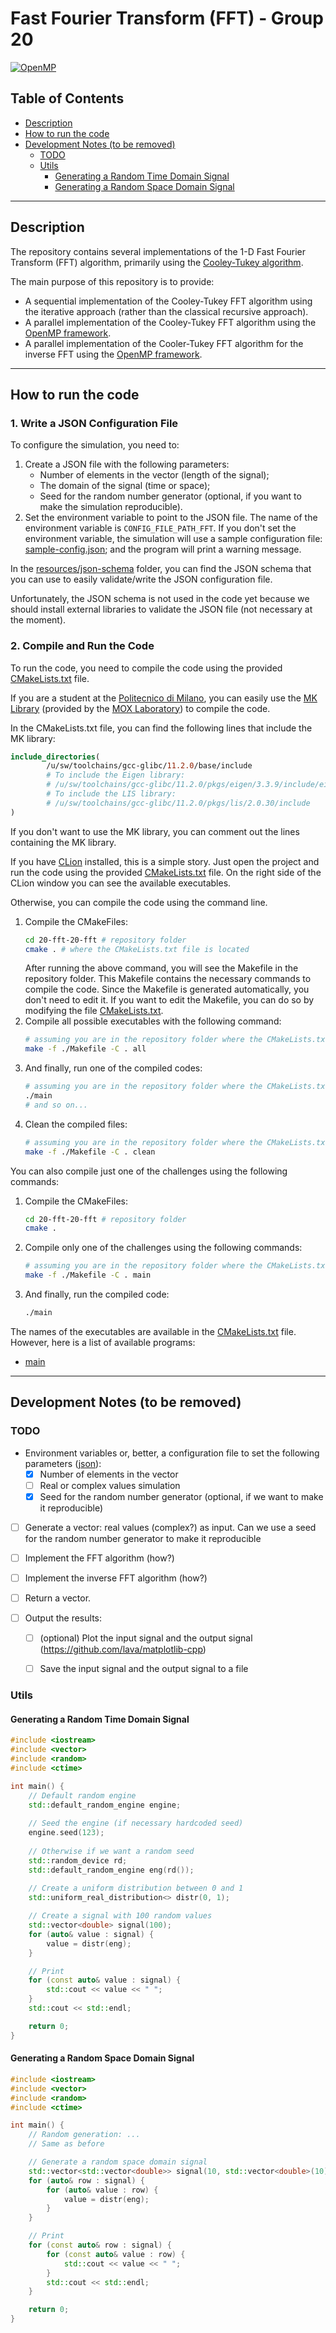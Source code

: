 # Fast Fourier Transform (FFT) - Group 20

[![OpenMP](https://img.shields.io/badge/OpenMP-5.2-blue.svg)](https://www.openmp.org/)

## Table of Contents

- [Description](#description)
- [How to run the code](#how-to-run-the-code)
- [Development Notes (to be removed)](#development-notes-to-be-removed)
  - [TODO](#todo)
  - [Utils](#utils)
    - [Generating a Random Time Domain Signal](#generating-a-random-time-domain-signal)
    - [Generating a Random Space Domain Signal](#generating-a-random-space-domain-signal)

------------------------------------------------------------------------------------------------------------------------

## Description

The repository contains several implementations of the 1-D Fast Fourier Transform (FFT) algorithm, primarily using the
[Cooley-Tukey algorithm][CK-FFT].

The main purpose of this repository is to provide:
- A sequential implementation of the Cooley-Tukey FFT algorithm using the iterative approach
  (rather than the classical recursive approach).
- A parallel implementation of the Cooley-Tukey FFT algorithm using the [OpenMP framework][OpenMP].
- A parallel implementation of the Cooler-Tukey FFT algorithm for the inverse FFT using the [OpenMP framework][OpenMP].

------------------------------------------------------------------------------------------------------------------------

## How to run the code

### 1. Write a JSON Configuration File

To configure the simulation, you need to:

1. Create a JSON file with the following parameters:
    - Number of elements in the vector (length of the signal);
    - The domain of the signal (time or space);
    - Seed for the random number generator (optional, if you want to make the simulation reproducible).
2. Set the environment variable to point to the JSON file.
   The name of the environment variable is `CONFIG_FILE_PATH_FFT`.
   If you don't set the environment variable,
   the simulation will use a sample configuration file: [sample-config.json](resources/sample-config.json);
   and the program will print a warning message.

In the [resources/json-schema](resources/json-schema) folder,
you can find the JSON schema that you can use to easily validate/write the JSON configuration file.

Unfortunately, the JSON schema is not used in the code yet because
we should install external libraries to validate the JSON file (not necessary at the moment).

### 2. Compile and Run the Code

To run the code, you need to compile the code using the provided [CMakeLists.txt](CMakeLists.txt) file.

If you are a student at the [Politecnico di Milano][POLIMI],
you can easily use the [MK Library][MK library] (provided by the [MOX Laboratory][MOX Laboratory]) to compile the code.

In the CMakeLists.txt file, you can find the following lines that include the MK library:
```cmake
include_directories(
        /u/sw/toolchains/gcc-glibc/11.2.0/base/include
        # To include the Eigen library:
        # /u/sw/toolchains/gcc-glibc/11.2.0/pkgs/eigen/3.3.9/include/eigen3
        # To include the LIS library:
        # /u/sw/toolchains/gcc-glibc/11.2.0/pkgs/lis/2.0.30/include
)
```
If you don't want to use the MK library, you can comment out the lines containing the MK library.

If you have [CLion][CLion] installed, this is a simple story. Just open the project and run the code using the provided
[CMakeLists.txt](CMakeLists.txt) file. On the right side of the CLion window you can see the available executables.

Otherwise, you can compile the code using the command line.
1. Compile the CMakeFiles:
   ```bash
   cd 20-fft-20-fft # repository folder
   cmake . # where the CMakeLists.txt file is located
   ```
   After running the above command, you will see the Makefile in the repository folder.
   This Makefile contains the necessary commands to compile the code.
   Since the Makefile is generated automatically, you don't need to edit it.
   If you want to edit the Makefile, you can do so by modifying the file [CMakeLists.txt](CMakeLists.txt).
2. Compile all possible executables with the following command:
   ```bash
   # assuming you are in the repository folder where the CMakeLists.txt file is located
   make -f ./Makefile -C . all
   ```
3. And finally, run one of the compiled codes:
   ```bash
   # assuming you are in the repository folder where the CMakeLists.txt file is located
   ./main
   # and so on...
   ```
4. Clean the compiled files:
   ```bash
   # assuming you are in the repository folder where the CMakeLists.txt file is located
   make -f ./Makefile -C . clean
   ```

You can also compile just one of the challenges using the following commands:
1. Compile the CMakeFiles:
   ```bash
   cd 20-fft-20-fft # repository folder
   cmake .
   ```
2. Compile only one of the challenges using the following commands:
   ```bash
   # assuming you are in the repository folder where the CMakeLists.txt file is located
   make -f ./Makefile -C . main
   ```
3. And finally, run the compiled code:
   ```bash
   ./main
   ```

The names of the executables are available in the [CMakeLists.txt](CMakeLists.txt) file.
However, here is a list of available programs:
- [main](src/main.cpp)

------------------------------------------------------------------------------------------------------------------------

## Development Notes (to be removed)

### TODO

- Environment variables or, better, a configuration file to set the following parameters
  ([json](https://github.com/nlohmann/json?tab=readme-ov-file)): 
  - [x] Number of elements in the vector
  - [ ] Real or complex values simulation
  - [x] Seed for the random number generator (optional, if we want to make it reproducible)

- [ ] Generate a vector: real values (complex?) as input.
  Can we use a seed for the random number generator to make it reproducible

- [ ] Implement the FFT algorithm (how?)

- [ ] Implement the inverse FFT algorithm (how?)

- [ ] Return a vector.

- [ ] Output the results:
  - [ ] (optional) Plot the input signal and the output signal (https://github.com/lava/matplotlib-cpp)
  - [ ] Save the input signal and the output signal to a file


### Utils

#### Generating a Random Time Domain Signal

```cpp
#include <iostream>
#include <vector>
#include <random>
#include <ctime>

int main() {
    // Default random engine
    std::default_random_engine engine;
    
    // Seed the engine (if necessary hardcoded seed)
    engine.seed(123);
    
    // Otherwise if we want a random seed
    std::random_device rd;
    std::default_random_engine eng(rd());
    
    // Create a uniform distribution between 0 and 1
    std::uniform_real_distribution<> distr(0, 1);

    // Create a signal with 100 random values
    std::vector<double> signal(100);
    for (auto& value : signal) {
        value = distr(eng);
    }

    // Print
    for (const auto& value : signal) {
        std::cout << value << " ";
    }
    std::cout << std::endl;

    return 0;
}
```

#### Generating a Random Space Domain Signal

```cpp
#include <iostream>
#include <vector>
#include <random>
#include <ctime>

int main() {
    // Random generation: ...
    // Same as before

    // Generate a random space domain signal
    std::vector<std::vector<double>> signal(10, std::vector<double>(10));
    for (auto& row : signal) {
        for (auto& value : row) {
            value = distr(eng);
        }
    }

    // Print
    for (const auto& row : signal) {
        for (const auto& value : row) {
            std::cout << value << " ";
        }
        std::cout << std::endl;
    }

    return 0;
}
```


[OpenMP]: https://www.openmp.org/
[POLIMI]: https://www.polimi.it/
[CLion]: https://www.jetbrains.com/clion/
[CK-FFT]: https://en.wikipedia.org/wiki/Cooley%E2%80%93Tukey_FFT_algorithm
[MOX Laboratory]: https://mox.polimi.it/
[MK library]: https://github.com/pcafrica/mk